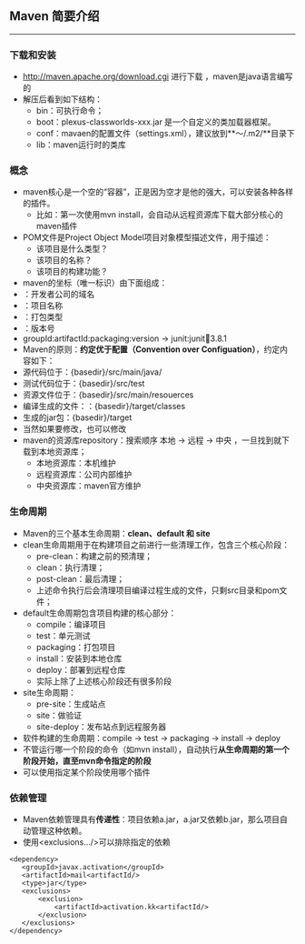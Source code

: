 ## Maven 简要介绍
---
### 下载和安装
* http://maven.apache.org/download.cgi 进行下载 ，maven是java语言编写的
* 解压后看到如下结构：
  * bin：可执行命令；
  * boot：plexus-classworlds-xxx.jar 是一个自定义的类加载器框架。
  * conf：mavaen的配置文件（settings.xml），建议放到**～/.m2/**目录下
  * lib：maven运行时的类库
  
### 概念
* maven核心是一个空的“容器”，正是因为空才是他的强大，可以安装各种各样的插件。
  * 比如：第一次使用mvn install，会自动从远程资源库下载大部分核心的maven插件
* POM文件是Project Object Model项目对象模型描述文件，用于描述：
  * 该项目是什么类型？ 
  * 该项目的名称？
  * 该项目的构建功能？
 * maven的坐标（唯一标识）由下面组成：
  * <groupId/>：开发者公司的域名
  * <artifactId/>：项目名称
  * <packaging/>：打包类型
  * <version/>：版本号
  * groupId:artifactId:packaging:version -> junit:junit:jar:3.8.1
 * Maven的原则：**约定优于配置（Convention over Configuation）**，约定内容如下：
  * 源代码位于：{basedir}/src/main/java/
  * 测试代码位于：{basedir}/src/test
  * 资源文件位于：{basedir}/src/main/resouerces
  * 编译生成的文件：：{basedir}/target/classes
  * 生成的jar包：{basedir}/target
  * 当然如果要修改，也可以修改
* maven的资源库repository：搜索顺序 本地 -> 远程 -> 中央 ，一旦找到就下载到本地资源库；
  * 本地资源库：本机维护
  * 远程资源库：公司内部维护
  * 中央资源库：maven官方维护


### 生命周期
* Maven的三个基本生命周期：**clean、default 和 site**
* clean生命周期用于在构建项目之前进行一些清理工作，包含三个核心阶段：
  * pre-clean：构建之前的预清理；
  * clean：执行清理；
  * post-clean：最后清理；
  * 上述命令执行后会清理项目编译过程生成的文件，只剩src目录和pom文件；
* default生命周期包含项目构建的核心部分：
  * compile：编译项目
  * test：单元测试
  * packaging：打包项目
  * install：安装到本地仓库
  * deploy：部署到远程仓库
  * 实际上除了上述核心阶段还有很多阶段
* site生命周期：
  * pre-site：生成站点
  * site：做验证
  * site-deploy：发布站点到远程服务器
* 软件构建的生命周期：compile -> test -> packaging -> install -> deploy
* 不管运行哪一个阶段的命令（如mvn install），自动执行**从生命周期的第一个阶段开始，直至mvn命令指定的阶段**
* 可以使用<phase>指定某个阶段使用哪个插件
  
### 依赖管理
* Maven依赖管理具有**传递性**：项目依赖a.jar，a.jar又依赖b.jar，那么项目自动管理这种依赖。
* 使用<exclusions.../>可以排除指定的依赖
``` pom
<dependency>
   <groupId>javax.activation</groupId>
   <artifactId>mail<artifactId/>
   <type>jar</type>
   <exclusions>
       <exclusion>
           <artifactId>activation.kk<artifactId/>
       </exclusion>
   </exclusions>
</dependency>
```
